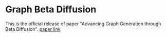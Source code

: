 # Graph Beta Diffusion

This is the official release of paper "Advancing Graph Generation through Beta Diffusion". [paper link](https://arxiv.org/pdf/2406.09357)
